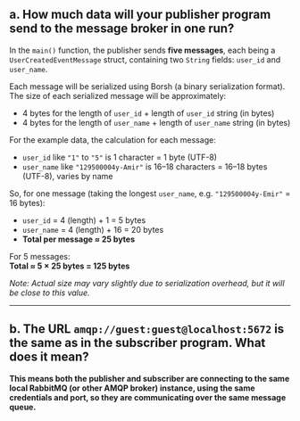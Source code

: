 ## a. How much data will your publisher program send to the message broker in one run?

In the `main()` function, the publisher sends **five messages**, each being a `UserCreatedEventMessage` struct, containing two `String` fields: `user_id` and `user_name`.

Each message will be serialized using Borsh (a binary serialization format). The size of each serialized message will be approximately:

- 4 bytes for the length of `user_id` + length of `user_id` string (in bytes)
- 4 bytes for the length of `user_name` + length of `user_name` string (in bytes)

For the example data, the calculation for each message:
- `user_id` like `"1"` to `"5"` is 1 character = 1 byte (UTF-8)
- `user_name` like `"129500004y-Amir"` is 16–18 characters = 16–18 bytes (UTF-8), varies by name

So, for one message (taking the longest `user_name`, e.g. `"129500004y-Emir"` = 16 bytes):

- `user_id` = 4 (length) + 1 = 5 bytes
- `user_name` = 4 (length) + 16 = 20 bytes
- **Total per message ≈ 25 bytes**

For 5 messages:  
**Total ≈ 5 × 25 bytes = 125 bytes**

*Note: Actual size may vary slightly due to serialization overhead, but it will be close to this value.*

---

## b. The URL `amqp://guest:guest@localhost:5672` is the same as in the subscriber program. What does it mean?


**This means both the publisher and subscriber are connecting to the same local RabbitMQ (or other AMQP broker) instance, using the same credentials and port, so they are communicating over the same message queue.**